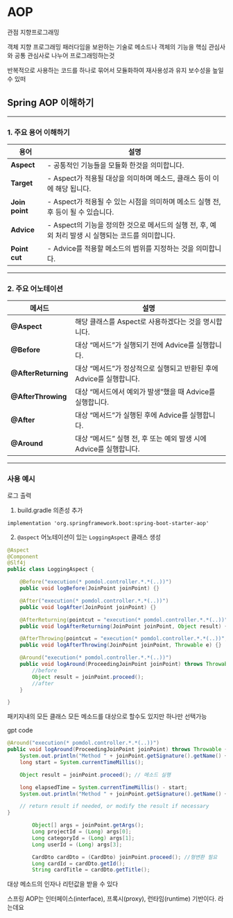 # AOP

관점 지향프로그래밍


객체 지향 프로그래밍 패러다임을 보완하는 기술로 메소드나 객체의 기능을 핵심 관심사와 공통 관심사로 나누어 프로그래밍하는것


반복적으로 사용하는 코드를 하나로 묶어서 모듈화하여 재사용성과 유지 보수성을 높일 수 있떠

## Spring AOP 이해하기

---

### 1. 주요 용어 이해하기

| **용어**         | **설명**                                                         |
| -------------- | -------------------------------------------------------------- |
| **Aspect**     | - 공통적인 기능들을 모듈화 한것을 의미합니다.                                     |
| **Target**     | - Aspect가 적용될 대상을 의미하며 메소드, 클래스 등이 이에 해당 됩니다.                  |
| **Join point** | - Aspect가 적용될 수 있는 시점을 의미하며 메소드 실행 전, 후 등이 될 수 있습니다.           |
| **Advice**     | - Aspect의 기능을 정의한 것으로 메서드의 실행 전, 후, 예외 처리 발생 시 실행되는 코드를 의미합니다. |
| **Point cut**  | - Advice를 적용할 메소드의 범위를 지정하는 것을 의미합니다.                          |

---

### 2. 주요 어노테이션

| **메서드**             | **설명**                                      |
| ------------------- | ------------------------------------------- |
| **@Aspect**         | 해당 클래스를 Aspect로 사용하겠다는 것을 명시합니다.            |
| **@Before**         | 대상 “메서드”가 실행되기 전에 Advice를 실행합니다.            |
| **@AfterReturning** | 대상 “메서드”가 정상적으로 실행되고 반환된 후에 Advice를 실행합니다.  |
| **@AfterThrowing**  | 대상 “메서드에서 예외가 발생”했을 때 Advice를 실행합니다.        |
| **@After**          | 대상 “메서드”가 실행된 후에 Advice를 실행합니다.             |
| **@Around**         | 대상 “메서드” 실행 전, 후 또는 예외 발생 시에 Advice를 실행합니다. |

---

### 사용 예시

로그 출력



1.  build.gradle 의존성 추가

`implementation 'org.springframework.boot:spring-boot-starter-aop'`

2. `@aspect` 어노테이션이 있는 `LoggingAspect` 클래스 생성

```java
@Aspect
@Component
@Slf4j
public class LoggingAspect {  

    @Before("execution(* pomdol.controller.*.*(..))")
    public void logBefore(JoinPoint joinPoint) {}

    @After("execution(* pomdol.controller.*.*(..))")
    public void logAfter(JoinPoint joinPoint) {}

    @AfterReturning(pointcut = "execution(* pomdol.controller.*.*(..))", returning = "result")
    public void logAfterReturning(JoinPoint joinPoint, Object result) {}

    @AfterThrowing(pointcut = "execution(* pomdol.controller.*.*(..))", throwing = "e")
    public void logAfterThrowing(JoinPoint joinPoint, Throwable e) {}

    @Around("execution(* pomdol.controller.*.*(..))")
    public void logAround(ProceedingJoinPoint joinPoint) throws Throwable {
        //before
        Object result = joinPoint.proceed();
        //after
    }

}
```

패키지내의 모든 클래스 모든 메소드를 대상으로 할수도 있지만 하나만 선택가능

gpt code

```java
@Around("execution(* pomdol.controller.*.*(..))")
public void logAround(ProceedingJoinPoint joinPoint) throws Throwable {
    System.out.println("Method " + joinPoint.getSignature().getName() + " is called on " + joinPoint.getTarget().getClass().getName());
    long start = System.currentTimeMillis();

    Object result = joinPoint.proceed(); // 메소드 실행

    long elapsedTime = System.currentTimeMillis() - start;
    System.out.println("Method " + joinPoint.getSignature().getName() + " execution time: " + elapsedTime + " milliseconds.");

    // return result if needed, or modify the result if necessary
}
```

```java
        Object[] args = joinPoint.getArgs();
        Long projectId = (Long) args[0];
        Long categoryId = (Long) args[1];
        Long userId = (Long) args[3];

        CardDto cardDto = (CardDto) joinPoint.proceed(); //형변환 필요
        Long cardId = cardDto.getId();
        String cardTitle = cardDto.getTitle();
```

대상 메소드의 인자나 리턴값을 받을 수 있다



스프링 AOP는 인터페이스(interface), 프록시(proxy),  런타임(runtime) 기반이다. 라는데요
